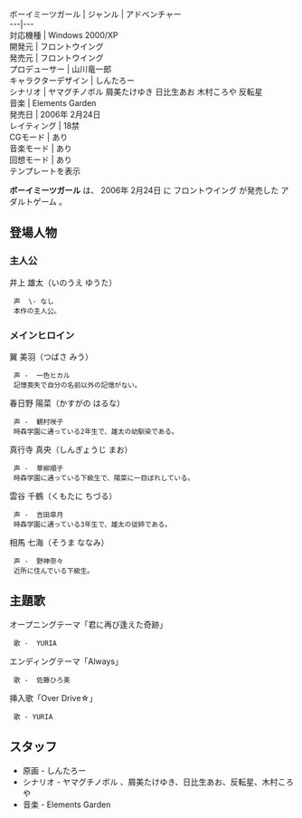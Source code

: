 ボーイミーツガール  |  ジャンル  |  アドベンチャー   
---|---  
対応機種  |  Windows 2000/XP   
開発元  |  フロントウイング   
発売元  |  フロントウイング   
プロデューサー  |  山川竜一郎   
キャラクターデザイン  |  しんたろー   
シナリオ  |  ヤマグチノボル  屑美たけゆき  日比生あお  木村ころや  反転星   
音楽  |  Elements Garden   
発売日  |  2006年  2月24日   
レイティング  |  18禁   
CGモード  |  あり   
音楽モード  |  あり   
回想モード  |  あり   
テンプレートを表示  
  
**ボーイミーツガール** は、  2006年  2月24日  に  フロントウイング  が発売した  アダルトゲーム  。

##  登場人物  

###  主人公  

井上 雄太（いのうえ ゆうた）

     声  \- なし 
     本作の主人公。 

###  メインヒロイン  

翼 美羽（つばさ みう）

     声 -  一色ヒカル 
     記憶喪失で自分の名前以外の記憶がない。 

春日野 陽菜（かすがの はるな）

     声 -  観村咲子 
     時森学園に通っている2年生で、雄太の幼馴染である。 

真行寺 真央（しんぎょうじ まお）

     声 -  草柳順子 
     時森学園に通っている下級生で、陽菜に一目ぼれしている。 

雲谷 千鶴（くもたに ちづる）

     声 -  吉田皐月 
     時森学園に通っている3年生で、雄太の従姉である。 

相馬 七海（そうま ななみ）

     声 -  野神奈々 
     近所に住んでいる下級生。 

##  主題歌  

オープニングテーマ「君に再び逢えた奇跡」

     歌 -  YURIA 
エンディングテーマ「Always」

     歌 -  佐藤ひろ美 
挿入歌「Over Drive☆」

     歌 - YURIA 

##  スタッフ  

  * 原画 -  しんたろー 
  * シナリオ -  ヤマグチノボル  、屑美たけゆき、日比生あお、反転星、木村ころや 
  * 音楽 -  Elements Garden 

